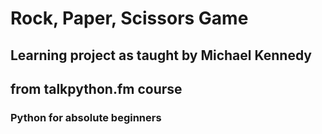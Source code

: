 # Rock, Paper, Scissors Game
## Learning project as taught by Michael Kennedy
## from talkpython.fm course
### Python for absolute beginners